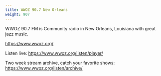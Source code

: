 ```yaml
---
title: WWOZ 90.7 New Orleans
weight: 907
---
```

WWOZ 90.7 FM is Community radio in New Orleans, Louisiana with great
jazz music.

https://www.wwoz.org/

Listen live: https://www.wwoz.org/listen/player/

Two week stream archive, catch your favorite shows: https://www.wwoz.org/listen/archive/
